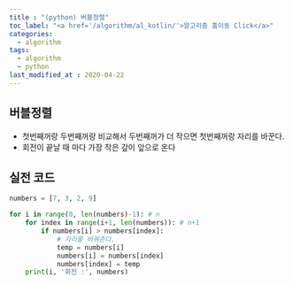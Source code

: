 ```yaml
---
title : "(python) 버블정렬"
toc_label: "<a href='/algorithm/al_kotlin/'>알고리즘 홈이동 Click</a>"
categories:
  - algorithm
tags:
  - algorithm
  - python
last_modified_at : 2020-04-22
---
```

## 버블정렬
- 첫번째꺼랑 두번째꺼랑 비교해서 두번째꺼가 더 작으면 첫번째꺼랑 자리를 바꾼다.
- 회전이 끝날 때 마다 가장 작은 갚이 앞으로 온다 

## 실전 코드
~~~python
numbers = [7, 3, 2, 9]

for i in range(0, len(numbers)-1): # n
    for index in range(i+1, len(numbers)): # n+1
        if numbers[i] > numbers[index]:
            # 자리를 바꿔준다.
            temp = numbers[i]
            numbers[i] = numbers[index]
            numbers[index] = temp
    print(i, '회전 :', numbers)
~~~